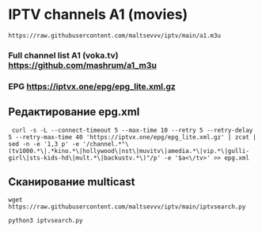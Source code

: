 # IPTV channels A1 (movies)

```
https://raw.githubusercontent.com/maltsevvv/iptv/main/a1.m3u
```

### Full channel list A1 (voka.tv) https://github.com/mashrum/a1_m3u

### EPG https://iptvx.one/epg/epg_lite.xml.gz

## Редактирование epg.xml
```
 curl -s -L --connect-timeout 5 --max-time 10 --retry 5 --retry-delay 5 --retry-max-time 40 'https://iptvx.one/epg/epg_lite.xml.gz' | zcat | sed -n -e '1,3 p' -e '/channel.*"\(tv1000.*\|.*kino.*\|hollywood\|nst\|muvitv\|amedia.*\|vip.*\|gulli-girl\|sts-kids-hd\|mult.*\|backustv.*\)"/p' -e '$a<\/tv>' >> epg.xml
```

## Сканирование multicast

```
wget https://raw.githubusercontent.com/maltsevvv/iptv/main/iptvsearch.py
```

```
python3 iptvsearch.py
```
